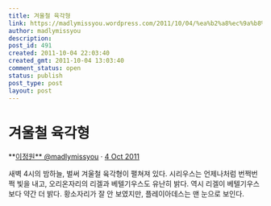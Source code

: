 ```yaml
---
title: 겨울철 육각형
link: https://madlymissyou.wordpress.com/2011/10/04/%ea%b2%a8%ec%9a%b8%ec%b2%a0-%ec%9c%a1%ea%b0%81%ed%98%95/
author: madlymissyou
description: 
post_id: 491
created: 2011-10-04 22:03:40
created_gmt: 2011-10-04 13:03:40
comment_status: open
status: publish
post_type: post
layout: post
---
```


# 겨울철 육각형

**[이정원** @madlymissyou](https://twitter.com/madlymissyou) · [4 Oct 2011](https://twitter.com/madlymissyou/status/120940966726205440)

새벽 4시의 밤하늘, 벌써 겨울철 육각형이 펼쳐져 있다. 시리우스는 언제나처럼 번쩍번쩍 빛을 내고, 오리온자리의 리겔과 베텔기우스도 유난히 밝다. 역시 리겔이 베텔기우스보다 약간 더 밝다. 황소자리가 잘 안 보였지만, 플레이아데스는 맨 눈으로 보인다.